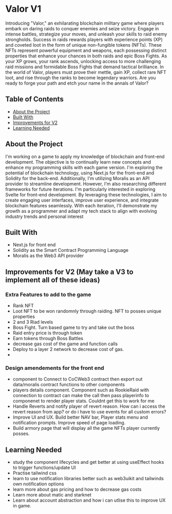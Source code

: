 # Valor V1


Introducing "Valor," an exhilarating blockchain military game where players embark on daring raids to conquer enemies and seize victory. Engage in intense battles, strategize your moves, and unleash your skills to raid enemy strongholds. Success in raids rewards players with experience points (XP) and coveted loot in the form of unique non-fungible tokens (NFTs). These NFTs represent powerful equipment and weapons, each possessing distinct properties that enhance your chances in both raids and epic Boss Fights. As your XP grows, your rank ascends, unlocking access to more challenging raid missions and formidable Boss Fights that demand tactical brilliance. In the world of Valor, players must prove their mettle, gain XP, collect rare NFT loot, and rise through the ranks to become legendary warriors. Are you ready to forge your path and etch your name in the annals of Valor?


## Table of Contents

* [About the Project](#about-the-project)
* [Built With](#built-with)
* [Improvements for V2](#Improvements-for-V2)
* [Learning Needed](#Learning-Needed)


## About the Project


I'm working on a game to apply my knowledge of blockchain and front-end development. The objective is to continually learn new concepts and enhance my programming skills with each game version. I'm exploring the potential of blockchain technology, using Next.js for the front-end and Solidity for the back-end. Additionally, I'm utilizing Moralis as an API provider to streamline development. However, I'm also researching different frameworks for future iterations. I'm particularly interested in exploring Svelte for front-end development. By leveraging these technologies, I aim to create engaging user interfaces, improve user experience, and integrate blockchain features seamlessly. With each iteration, I'll demonstrate my growth as a programmer and adapt my tech stack to align with evolving industry trends and personal interest


## Built With

* Next.js for front end
* Solidity as the Smart Contract Programming Language
* Moralis as the Web3 API provider


## Improvements for V2 (May take a V3 to implement all of these ideas)

### Extra Features to add to the game

* Rank NFT
* Loot NFT to be won randomnly through raiding. NFT to posses unique properties
* 2 and 3 Riad levels
* Boss Fight. Turn based game to try and take out the boss
* Raid entry price is through token
* Earn tokens through Boss Battles
* decrease gas cost of the game and function calls
* Deploy to a layer 2 network to decrease cost of gas. 
* 


### Design amendements for the front end

* component to Connect to CoCWeb3 contract then export out data/moralis contract functions to other components
* players details component. Component such as RookieRaid with connection to contract can make the call then pass playerinfo to componenet to render player stats. Couldnt get this to work for me
* Handle Reverts and notify player of revert reason. How can i access the revert reason from app? or do i have to use events for all custom errors?
* Improve UI and UX. Build better NAV bar, Player stats menu and notification prompts. Improve speed of page loading.
* Build armory page that will display all the game NFTs player currently posses. 


## Learning Needed

 * study the component lifecycles and get better at using useEffect hooks to trigger functions/update UI
 * Practise tailwind css 
 * learn to use notification libraries better such as web3uikit and tailwinds own notification options
 * learn more about gas pricing and how to decrease gas costs
 * Learn more about matic and starknet
 * Learn about account abstraction and how i can utlise this to improve UX in game.  




